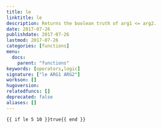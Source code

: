 ```yaml
---
title: le
linktitle: le
description: Returns the boolean truth of arg1 <= arg2.
date: 2017-07-26
publishdate: 2017-07-26
lastmod: 2017-07-26
categories: [functions]
menu:
  docs:
    parent: "functions"
keywords: [operators,logic]
signature: ["le ARG1 ARG2"]
workson: []
hugoversion:
relatedfuncs: []
deprecated: false
aliases: []
---
```



```
{{ if le 5 10 }}true{{ end }}
```
